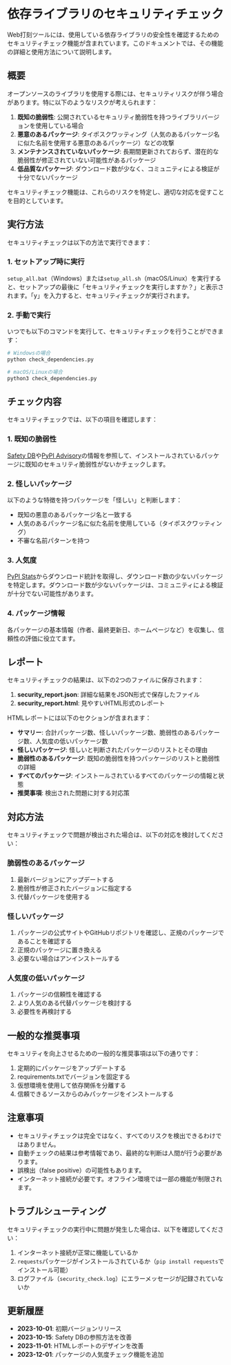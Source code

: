 # 依存ライブラリのセキュリティチェック

Web打刻ツールには、使用している依存ライブラリの安全性を確認するためのセキュリティチェック機能が含まれています。このドキュメントでは、その機能の詳細と使用方法について説明します。

## 概要

オープンソースのライブラリを使用する際には、セキュリティリスクが伴う場合があります。特に以下のようなリスクが考えられます：

1. **既知の脆弱性**: 公開されているセキュリティ脆弱性を持つライブラリバージョンを使用している場合
2. **悪意のあるパッケージ**: タイポスクワッティング（人気のあるパッケージ名に似た名前を使用する悪意のあるパッケージ）などの攻撃
3. **メンテナンスされていないパッケージ**: 長期間更新されておらず、潜在的な脆弱性が修正されていない可能性があるパッケージ
4. **低品質なパッケージ**: ダウンロード数が少なく、コミュニティによる検証が十分でないパッケージ

セキュリティチェック機能は、これらのリスクを特定し、適切な対応を促すことを目的としています。

## 実行方法

セキュリティチェックは以下の方法で実行できます：

### 1. セットアップ時に実行

`setup_all.bat`（Windows）または`setup_all.sh`（macOS/Linux）を実行すると、セットアップの最後に「セキュリティチェックを実行しますか？」と表示されます。「y」を入力すると、セキュリティチェックが実行されます。

### 2. 手動で実行

いつでも以下のコマンドを実行して、セキュリティチェックを行うことができます：

```bash
# Windowsの場合
python check_dependencies.py

# macOS/Linuxの場合
python3 check_dependencies.py
```

## チェック内容

セキュリティチェックでは、以下の項目を確認します：

### 1. 既知の脆弱性

[Safety DB](https://github.com/pyupio/safety-db)や[PyPI Advisory](https://pypi.org/project/)の情報を参照して、インストールされているパッケージに既知のセキュリティ脆弱性がないかチェックします。

### 2. 怪しいパッケージ

以下のような特徴を持つパッケージを「怪しい」と判断します：

- 既知の悪意のあるパッケージ名と一致する
- 人気のあるパッケージ名に似た名前を使用している（タイポスクワッティング）
- 不審な名前パターンを持つ

### 3. 人気度

[PyPI Stats](https://pypistats.org/)からダウンロード統計を取得し、ダウンロード数の少ないパッケージを特定します。ダウンロード数が少ないパッケージは、コミュニティによる検証が十分でない可能性があります。

### 4. パッケージ情報

各パッケージの基本情報（作者、最終更新日、ホームページなど）を収集し、信頼性の評価に役立てます。

## レポート

セキュリティチェックの結果は、以下の2つのファイルに保存されます：

1. **security_report.json**: 詳細な結果をJSON形式で保存したファイル
2. **security_report.html**: 見やすいHTML形式のレポート

HTMLレポートには以下のセクションが含まれます：

- **サマリー**: 合計パッケージ数、怪しいパッケージ数、脆弱性のあるパッケージ数、人気度の低いパッケージ数
- **怪しいパッケージ**: 怪しいと判断されたパッケージのリストとその理由
- **脆弱性のあるパッケージ**: 既知の脆弱性を持つパッケージのリストと脆弱性の詳細
- **すべてのパッケージ**: インストールされているすべてのパッケージの情報と状態
- **推奨事項**: 検出された問題に対する対応策

## 対応方法

セキュリティチェックで問題が検出された場合は、以下の対応を検討してください：

### 脆弱性のあるパッケージ

1. 最新バージョンにアップデートする
2. 脆弱性が修正されたバージョンに指定する
3. 代替パッケージを使用する

### 怪しいパッケージ

1. パッケージの公式サイトやGitHubリポジトリを確認し、正規のパッケージであることを確認する
2. 正規のパッケージに置き換える
3. 必要ない場合はアンインストールする

### 人気度の低いパッケージ

1. パッケージの信頼性を確認する
2. より人気のある代替パッケージを検討する
3. 必要性を再検討する

## 一般的な推奨事項

セキュリティを向上させるための一般的な推奨事項は以下の通りです：

1. 定期的にパッケージをアップデートする
2. requirements.txtでバージョンを固定する
3. 仮想環境を使用して依存関係を分離する
4. 信頼できるソースからのみパッケージをインストールする

## 注意事項

- セキュリティチェックは完全ではなく、すべてのリスクを検出できるわけではありません。
- 自動チェックの結果は参考情報であり、最終的な判断は人間が行う必要があります。
- 誤検出（false positive）の可能性もあります。
- インターネット接続が必要です。オフライン環境では一部の機能が制限されます。

## トラブルシューティング

セキュリティチェックの実行中に問題が発生した場合は、以下を確認してください：

1. インターネット接続が正常に機能しているか
2. `requests`パッケージがインストールされているか（`pip install requests`でインストール可能）
3. ログファイル（`security_check.log`）にエラーメッセージが記録されていないか

## 更新履歴

- **2023-10-01**: 初期バージョンリリース
- **2023-10-15**: Safety DBの参照方法を改善
- **2023-11-01**: HTMLレポートのデザインを改善
- **2023-12-01**: パッケージの人気度チェック機能を追加 